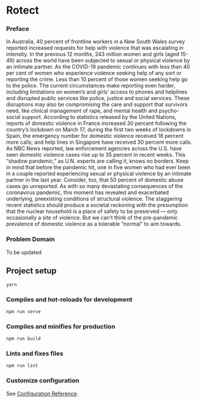 # Rotect
### Preface
In Australia, 40 percent of frontline workers in a New South Wales survey reported increased requests for help with violence that was escalating in intensity. In the previous 12 months, 243 million women and girls (aged 15-49) across the world have been subjected to sexual or physical violence by an intimate partner. As the COVID-19 pandemic continues
with less than 40 per cent of women who experience violence seeking help of any sort or reporting the crime. Less than 10 percent of those women seeking help go to the police. The current circumstances make reporting even harder, including limitations on women’s and girls’ access to phones and helplines and disrupted public services like police, justice and social services. These disruptions may also be compromising the care and support that survivors need, like clinical management of rape, and mental health and psycho-social support. According to statistics released by the United Nations, reports of domestic violence in France increased 30 percent following the country’s lockdown on March 17; during the first two weeks of lockdowns in Spain, the emergency number for domestic violence received 18 percent more calls; and help lines in Singapore have received 30 percent more calls. As NBC News reported, law enforcement agencies across the U.S. have seen domestic violence cases rise up to 35 percent in recent weeks. This “shadow pandemic,” as U.N. experts are calling it, knows no borders. Keep in mind that before the pandemic hit, one in five women who had ever been in a couple reported experiencing sexual or physical violence by an intimate partner in the last year. Consider, too, that 50 percent of domestic abuse cases go unreported. As with so many devastating consequences of the coronavirus pandemic, this moment has revealed and exacerbated underlying, preexisting conditions of structural violence. The staggering recent statistics should produce a societal reckoning with the presumption that the nuclear household is a place of safety to be preserved — only occasionally a site of violence. But we can’t think of the pre-pandemic prevalence of domestic violence as a tolerable “normal” to aim towards.

### Problem Domain

To be updated
## Project setup
```
yarn
```

### Compiles and hot-reloads for development
```
npm run serve
```

### Compiles and minifies for production
```
npm run build
```

### Lints and fixes files
```
npm run lint
```

### Customize configuration
See [Configuration Reference](https://cli.vuejs.org/config/).
